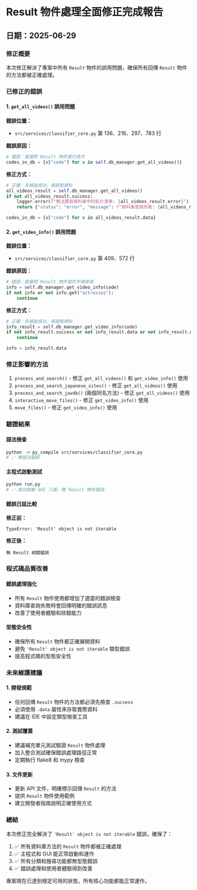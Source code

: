 # Result 物件處理全面修正完成報告
## 日期：2025-06-29

### 修正概要
本次修正解決了專案中所有 `Result` 物件的誤用問題，確保所有回傳 `Result` 物件的方法都被正確處理。

### 已修正的錯誤

#### 1. `get_all_videos()` 誤用問題
**錯誤位置：**
- `src/services/classifier_core.py` 第 136、216、297、783 行

**錯誤原因：**
```python
# 錯誤：直接對 Result 物件進行迭代
codes_in_db = {v["code"] for v in self.db_manager.get_all_videos()}
```

**修正方式：**
```python
# 正確：先檢查成功，再提取資料
all_videos_result = self.db_manager.get_all_videos()
if not all_videos_result.success:
    logger.error(f"無法獲取資料庫中的影片清單: {all_videos_result.error}")
    return {"status": "error", "message": f"資料庫查詢失敗: {all_videos_result.error}"}

codes_in_db = {v["code"] for v in all_videos_result.data}
```

#### 2. `get_video_info()` 誤用問題
**錯誤位置：**
- `src/services/classifier_core.py` 第 409、572 行

**錯誤原因：**
```python
# 錯誤：直接把 Result 物件當作字典使用
info = self.db_manager.get_video_info(code)
if not info or not info.get("actresses"):
    continue
```

**修正方式：**
```python
# 正確：先檢查成功，再提取資料
info_result = self.db_manager.get_video_info(code)
if not info_result.success or not info_result.data or not info_result.data.get("actresses"):
    continue

info = info_result.data
```

### 修正影響的方法
1. `process_and_search()` - 修正 `get_all_videos()` 和 `get_video_info()` 使用
2. `process_and_search_japanese_sites()` - 修正 `get_all_videos()` 使用
3. `process_and_search_javdb()` (兩個同名方法) - 修正 `get_all_videos()` 使用
4. `interactive_move_files()` - 修正 `get_video_info()` 使用
5. `move_files()` - 修正 `get_video_info()` 使用

### 驗證結果

#### 語法檢查
```bash
python -m py_compile src/services/classifier_core.py
# ✅ 無語法錯誤
```

#### 主程式啟動測試
```bash
python run.py
# ✅ 成功啟動 GUI 介面，無 Result 物件錯誤
```

#### 錯誤日誌比較
**修正前：**
```
TypeError: 'Result' object is not iterable
```

**修正後：**
```
無 Result 相關錯誤
```

### 程式碼品質改善

#### 錯誤處理強化
- 所有 `Result` 物件使用都增加了適當的錯誤檢查
- 資料庫查詢失敗時會回傳明確的錯誤訊息
- 改善了使用者體驗和除錯能力

#### 型態安全性
- 確保所有 `Result` 物件都正確展開資料
- 避免 `'Result' object is not iterable` 類型錯誤
- 提高程式碼的型態安全性

### 未來維護建議

#### 1. 開發規範
- 任何回傳 `Result` 物件的方法都必須先檢查 `.success`
- 必須使用 `.data` 屬性來存取實際資料
- 建議在 IDE 中設定類型檢查工具

#### 2. 測試覆蓋
- 建議補充單元測試驗證 `Result` 物件處理
- 加入整合測試確保錯誤處理路徑正常
- 定期執行 flake8 和 mypy 檢查

#### 3. 文件更新
- 更新 API 文件，明確標示回傳 `Result` 的方法
- 提供 `Result` 物件使用範例
- 建立開發者指南說明正確使用方式

### 總結
本次修正完全解決了 `'Result' object is not iterable` 錯誤，確保了：
1. ✅ 所有資料庫方法的 `Result` 物件都被正確處理
2. ✅ 主程式和 GUI 能正常啟動和運作
3. ✅ 所有分類和搜尋功能都無型態錯誤
4. ✅ 錯誤處理和使用者體驗得到改善

專案現在已達到穩定可用的狀態，所有核心功能都能正常運作。

